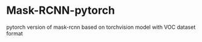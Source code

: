 # Mask-RCNN-pytorch
pytorch version of mask-rcnn based on torchvision model with VOC dataset format
